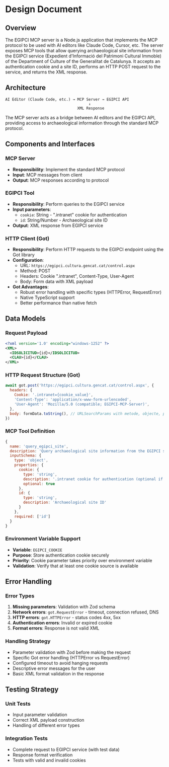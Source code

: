 # Design Document

## Overview

The EGIPCI MCP server is a Node.js application that implements the MCP protocol to be used with AI editors like Claude Code, Cursor, etc. The server exposes MCP tools that allow querying archaeological site information from the EGIPCI service (Expedient d'Informació del Patrimoni Cultural Immoble) of the Department of Culture of the Generalitat de Catalunya. It accepts an authentication cookie and a site ID, performs an HTTP POST request to the service, and returns the XML response.

## Architecture

```
AI Editor (Claude Code, etc.) → MCP Server → EGIPCI API
                                     ↓
                                XML Response
```

The MCP server acts as a bridge between AI editors and the EGIPCI API, providing access to archaeological information through the standard MCP protocol.

## Components and Interfaces

### MCP Server

- **Responsibility**: Implement the standard MCP protocol
- **Input**: MCP messages from client
- **Output**: MCP responses according to protocol

### EGIPCI Tool

- **Responsibility**: Perform queries to the EGIPCI service
- **Input parameters**:
  - `cookie`: String - ".intranet" cookie for authentication
  - `id`: String/Number - Archaeological site ID
- **Output**: XML response from EGIPCI service

### HTTP Client (Got)

- **Responsibility**: Perform HTTP requests to the EGIPCI endpoint using the Got library
- **Configuration**:
  - URL: `https://egipci.cultura.gencat.cat/control.aspx`
  - Method: POST
  - Headers: Cookie ".intranet", Content-Type, User-Agent
  - Body: Form data with XML payload
- **Got Advantages**:
  - Robust error handling with specific types (HTTPError, RequestError)
  - Native TypeScript support
  - Better performance than native fetch

## Data Models

### Request Payload

```xml
<?xml version='1.0' encoding="windows-1252" ?>
<XML>
  <IDSOLICITUD>{id}</IDSOLICITUD>
  <CLAU>{id}</CLAU>
</XML>
```

### HTTP Request Structure (Got)

```javascript
await got.post('https://egipci.cultura.gencat.cat/control.aspx', {
  headers: {
    Cookie: '.intranet={cookie_value}',
    'Content-Type': 'application/x-www-form-urlencoded',
    'User-Agent': 'Mozilla/5.0 (compatible; EGIPCI-MCP-Server)',
  },
  body: formData.toString(), // URLSearchParams with metode, objecte, parametres
})
```

### MCP Tool Definition

```javascript
{
  name: 'query_egipci_site',
  description: 'Query archaeological site information from the EGIPCI service',
  inputSchema: {
    type: 'object',
    properties: {
      cookie: {
        type: 'string',
        description: '.intranet cookie for authentication (optional if EGIPCI_COOKIE is configured)',
        optional: true
      },
      id: {
        type: 'string',
        description: 'Archaeological site ID'
      }
    },
    required: ['id']
  }
}
```

### Environment Variable Support

- **Variable**: `EGIPCI_COOKIE`
- **Purpose**: Store authentication cookie securely
- **Priority**: Cookie parameter takes priority over environment variable
- **Validation**: Verify that at least one cookie source is available

## Error Handling

### Error Types

1. **Missing parameters**: Validation with Zod schema
2. **Network errors**: `got.RequestError` - timeout, connection refused, DNS
3. **HTTP errors**: `got.HTTPError` - status codes 4xx, 5xx
4. **Authentication errors**: Invalid or expired cookie
5. **Format errors**: Response is not valid XML

### Handling Strategy

- Parameter validation with Zod before making the request
- Specific Got error handling (HTTPError vs RequestError)
- Configured timeout to avoid hanging requests
- Descriptive error messages for the user
- Basic XML format validation in the response

## Testing Strategy

### Unit Tests

- Input parameter validation
- Correct XML payload construction
- Handling of different error types

### Integration Tests

- Complete request to EGIPCI service (with test data)
- Response format verification
- Tests with valid and invalid cookies
